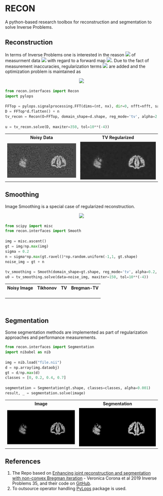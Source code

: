 # RECON
A python-based research toolbox for reconstruction and segmentation to solve Inverse Problems.

## Reconstruction
In terms of Inverse Problems one is interested in the reason 
<img src="https://render.githubusercontent.com/render/math?math=\Large u">
of measurment data 
<img src="https://render.githubusercontent.com/render/math?math=\Large f">
with regard to a forward map 
<img src="https://render.githubusercontent.com/render/math?math=\Large A">.
Due to the fact of measurement inaccuracies, regularization terms 
<img src="https://render.githubusercontent.com/render/math?math=\Large J">
are added and the optimization problem is maintained as
<p align="center">
<img src="https://render.githubusercontent.com/render/math?math=\Large \argmin_u ||Au - f|| %2B \alpha J(u)">
 <p/>
 
 ```python
 from recon.interfaces import Recon
 import pylops
 
 FFTop = pylops.signalprocessing.FFT(dims=(nt, nx), dir=0, nfft=nfft, sampling=dt)
 D = FFTop*d.flatten() + n
 tv_recon = Recon(O=FFTop, domain_shape=d.shape, reg_mode='tv', alpha=2.0)

u = tv_recon.solve(D, maxiter=350, tol=10**(-4))
 ```
 <p align="center">
<table align="center">
  <tr>
    <th align='center'>Noisy Data</td><th align='center'>TV Regularized</td>
  </tr>
  <tr>
    <td algin="center">
     <img src="https://github.com/lucasplagwitz/recon/blob/master/examples/demo/noise_recon.gif" alt="" width="450">
  </td>
      <td algin="center"><img src="https://github.com/lucasplagwitz/recon/blob/master/examples/demo/tv_recon.gif" alt="" width="450">
    </td>
  </tr>
 </table>
</p>

## Smoothing
Image Smoothing is a special case of regularized reconstruction.
<p align="center">
<img src="https://render.githubusercontent.com/render/math?math=\Large \argmin_u ||u - f|| %2B \alpha J(u)">
 <p/>
 
  ```python
from scipy import misc
from recon.interfaces import Smooth

img = misc.ascent()
gt = img/np.max(img)
sigma = 0.2
n = sigma*np.max(gt.ravel()*np.random.uniform(-1,1, gt.shape)
noise_img = gt + n
 
tv_smoothing = Smooth(domain_shape=gt.shape, reg_mode='tv', alpha=0.2, tau=2.3335)
u0 = tv_smoothing.solve(data=noise_img, maxiter=150, tol=10**(-4))
 ```
 
<table>
  <tr>
    <th algin="center">Noisy Image</th><th algin="center">Tikhonov</th><th algin="center">TV</th><th algin="center">Bregman-TV</th>
  </tr>
  <tr>
    <td><img src="https://github.com/lucasplagwitz/recon/blob/master/examples/demo/2d_smoothing_noisy.png" alt="" width="200"></td>
    <td><img src="https://github.com/lucasplagwitz/recon/blob/master/examples/demo/2d_smoothing_tikhonov.png" alt="" width="200"></td>
    <td><img src="https://github.com/lucasplagwitz/recon/blob/master/examples/demo/2d_smoothing_tv.png" alt="" width="200"></td>
    <td><img src="https://github.com/lucasplagwitz/recon/blob/master/examples/demo/2d_smoothing_bregman.png" alt="" width="200"></td>
    </td>
  </tr>
 </table>
 <p align="center">
 <img src="https://github.com/lucasplagwitz/recon/blob/master/examples/demo/2d_smoothing_1d_comp_2.png" alt="" width="400">
  </p>

## Segmentation
Some segmentation methods are implemented as part of regularization approaches and performance measurements.
  ```python
from recon.interfaces import Segmentation
import nibabel as nib

img = nib.load("file.nii")
d = np.array(img.dataobj)
gt = d/np.max(d)
classes = [0, 0.2, 0.4, 0.7]

segmentation = Segmentation(gt.shape, classes=classes, alpha=0.001)
result, _ = segmentation.solve(image)
 ```
<table>
  <tr>
    <th align="center">Image</th><th align="center">Segmentation</th>
  </tr>
  <tr>
    <td><img src="https://github.com/lucasplagwitz/recon/blob/master/examples/demo/plain_recon.gif" alt="" width="450"></td>
      <td><img src="https://github.com/lucasplagwitz/recon/blob/master/examples/demo/plain_segmentation.gif" alt="" width="450"> 
    </td>
  </tr>
 </table>

  
  ## References
  1. The Repo based on [Enhancing joint reconstruction and segmentation with non-convex Bregman iteration](https://iopscience.iop.org/article/10.1088/1361-6420/ab0b77/pdf) - Veronica Corona et al 2019 Inverse Problems 35, and their code on [GitHub](https://github.com/veronicacorona/JointReconstructionSegmentation).
  1. To outsource operator handling [PyLops](https://github.com/equinor/pylops) package is used.
